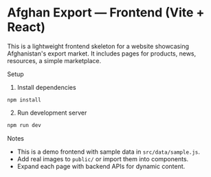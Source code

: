 # Afghan Export — Frontend (Vite + React)

This is a lightweight frontend skeleton for a website showcasing Afghanistan's export market. It includes pages for products,  news, resources, a simple marketplace.

Setup

1. Install dependencies

```
npm install
```

2. Run development server

```powershell
npm run dev
```

Notes

- This is a demo frontend with sample data in `src/data/sample.js`.
- Add real images to `public/` or import them into components.
- Expand each page with backend APIs for dynamic content.
